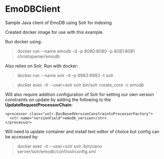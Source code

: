 # EmoDBClient

Sample Java client of EmoDB using Solr for indexing

Created docker image for use with this example.
 
Run docker using:<br>
>docker run --name emodb -d -p 8080:8080 -p 8081:8081 christopwner/emodb

Also relies on Solr. Run with docker:
>docker run --name solr -d -p 8983:8983 -t solr

>docker exec -it --user=solr solr bin/solr create_core -c emodb

Will also require addition configuration of Solr for setting our own version constraints on update by adding the following to the **UpdateRequestProcessorChain**:

~~~
<processor class="solr.DocBasedVersionConstraintsProcessorFactory">
  <str name="versionField">emodb_version</str>
</processor>
~~~

Will need to update container and install text editor of choice but config can be accessed by:
>docker exec -it --user=solr solr /bin/nano server/solr/emodb/conf/solrconfig.xml
